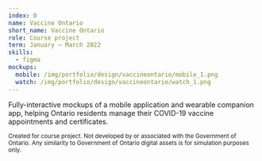 ```yaml
---
index: 0
name: Vaccine Ontario
short_name: Vaccine Ontario
role: Course project
term: January – March 2022
skills:
  - figma
mockups:
  mobile: /img/portfolio/design/vaccineontario/mobile_1.png
  watch: /img/portfolio/design/vaccineontario/watch_1.png
---
```


Fully-interactive mockups of a mobile application and wearable companion app, helping Ontario residents manage their COVID-19 vaccine appointments and certificates.

<sub>Created for course project. Not developed by or associated with the Government of Ontario. Any similarity to Government of Ontario digital assets is for simulation purposes only.</sub>